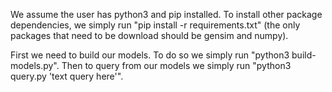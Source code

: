 We assume the user has python3 and pip installed. To install other package dependencies, we simply run "pip install -r requirements.txt" (the only packages that need to be download should be gensim and numpy).

First we need to build our models. To do so we simply run "python3 build-models.py". Then to query from our models we simply run "python3 query.py 'text query here'".
